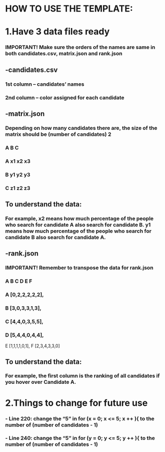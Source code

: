 # HOW TO USE THE TEMPLATE: 
	
# 1.Have 3 data files ready

  ### IMPORTANT! Make sure the orders of the names are same in both candidates.csv, matrix.json and rank.json
  ## -candidates.csv 
  ### 1st column – candidates’ names 
  ### 2nd column – color assigned for each candidate 

  ## -matrix.json 
  ### Depending on how many candidates there are, the size of the matrix should be (number of candidates) 2
  ###     A    B    C    
  ### A   x1   x2  x3  
  ### B   y1   y2  y3  
  ### C   z1   z2  z3 
  ## To understand the data:  
  ### For example, x2 means how much percentage of the people who search for candidate A also search for candidate B. y1 means how much percentage of the people who search for candidate B also search for candidate A. 


  ## -rank.json
  ### IMPORTANT! Remember to transpose the data for rank.json
  ###   A B C D E F
 ### A [0,2,2,2,2,2],
 ### B [3,0,3,3,1,3],
 ### C [4,4,0,3,5,5],
 ### D [5,4,4,0,4,4],
  E [1,1,1,1,0,1],
  F [2,3,4,3,3,0]

 ## To understand the data: 
 ### For example, the first column is the ranking of all candidates if you hover over Candidate A. 

# 2.Things to change for future use 
  ### -  Line 220: change the “5” in for (x = 0; x <= 5; x ++ ){ to the number of (number of candidates - 1) 
  ### - Line 240: change the “5” in for (y = 0; y <= 5; y ++ ){ to the number of (number of candidates - 1) 
 
